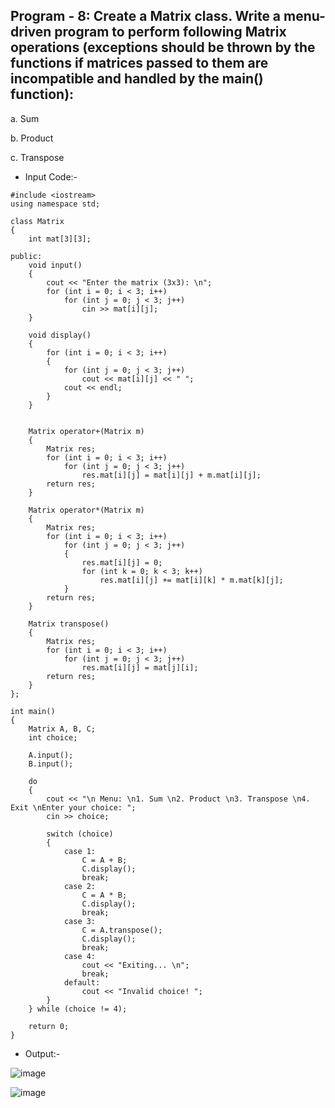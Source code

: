 ## Program - 8: Create a Matrix class. Write a menu-driven program to perform following Matrix operations (exceptions should be thrown by the functions if matrices passed to them are incompatible and handled by the main() function): 

a. Sum 

b. Product 

c. Transpose

- Input Code:-
```
#include <iostream>
using namespace std;

class Matrix
{
    int mat[3][3];

public:
    void input()
    {
        cout << "Enter the matrix (3x3): \n";
        for (int i = 0; i < 3; i++)
            for (int j = 0; j < 3; j++)
                cin >> mat[i][j];
    }

    void display()
    {
        for (int i = 0; i < 3; i++)
        {
            for (int j = 0; j < 3; j++)
                cout << mat[i][j] << " ";
            cout << endl;
        }
    }


    Matrix operator+(Matrix m)
    {
        Matrix res;
        for (int i = 0; i < 3; i++)
            for (int j = 0; j < 3; j++)
                res.mat[i][j] = mat[i][j] + m.mat[i][j];
        return res;
    }

    Matrix operator*(Matrix m)
    {
        Matrix res;
        for (int i = 0; i < 3; i++)
            for (int j = 0; j < 3; j++)
            {
                res.mat[i][j] = 0;
                for (int k = 0; k < 3; k++)
                    res.mat[i][j] += mat[i][k] * m.mat[k][j];
            }
        return res;
    }

    Matrix transpose()
    {
        Matrix res;
        for (int i = 0; i < 3; i++)
            for (int j = 0; j < 3; j++)
                res.mat[i][j] = mat[j][i];
        return res;
    }
};

int main()
{
    Matrix A, B, C;
    int choice;

    A.input();
    B.input();

    do
    {
        cout << "\n Menu: \n1. Sum \n2. Product \n3. Transpose \n4. Exit \nEnter your choice: ";
        cin >> choice;

        switch (choice)
        {
            case 1:
                C = A + B;
                C.display();
                break;
            case 2:
                C = A * B;
                C.display();
                break;
            case 3:
                C = A.transpose();
                C.display();
                break;
            case 4:
                cout << "Exiting... \n";
                break;
            default:
                cout << "Invalid choice! ";
        }
    } while (choice != 4);

    return 0;
}
```

- Output:-

![image](https://github.com/user-attachments/assets/ed001f49-938a-48a8-b667-3b7b1f8267fc)

![image](https://github.com/user-attachments/assets/137d5e71-05d4-4ae8-b5f3-f39aab2e8dfc)
